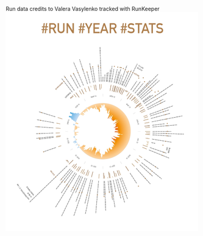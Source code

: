 Run data credits to Valera Vasylenko tracked with RunKeeper
![Preview](https://raw.githubusercontent.com/Dmitra/runstat/master/screen/1.jpg)
